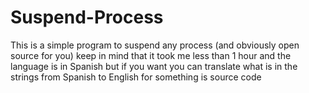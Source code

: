 # Suspend-Process
This is a simple program to suspend any process (and obviously open source for you) keep in mind that it took me less than 1 hour and the language is in Spanish but if you want you can translate what is in the strings from Spanish to English for something is source code
